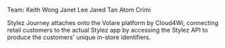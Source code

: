 Team:
Keith Wong
Janet Lee
Jared Tan
Atom Crimi

Stylez Journey attaches onto the Volare platform by Cloud4Wi, connecting retail customers to the actual Stylez app by accessing the Stylez API to produce the customers' unique in-store identifiers.